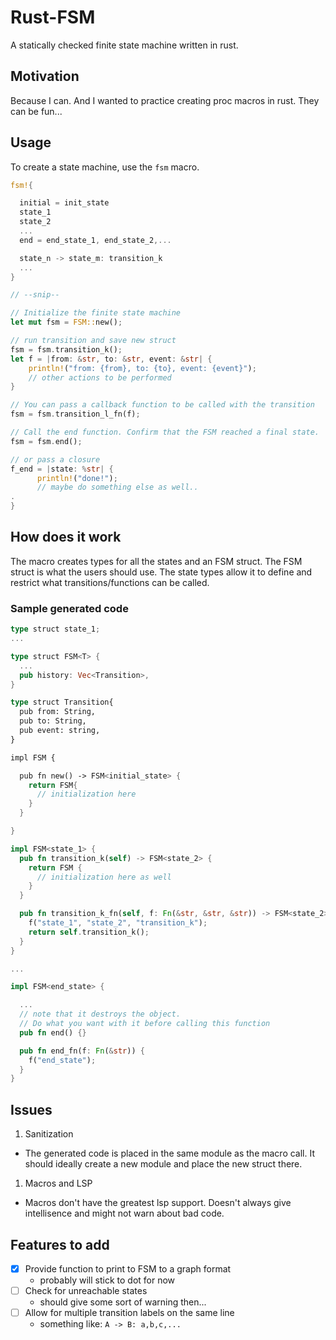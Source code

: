 # Rust-FSM

A statically checked finite state machine written in rust.

## Motivation

Because I can. And I wanted to practice creating proc macros in rust. They can be fun...

## Usage

To create a state machine, use the `fsm` macro.

```rust
fsm!{

  initial = init_state
  state_1
  state_2
  ...
  end = end_state_1, end_state_2,...

  state_n -> state_m: transition_k
  ...
}

// --snip--

// Initialize the finite state machine
let mut fsm = FSM::new();

// run transition and save new struct
fsm = fsm.transition_k();
let f = |from: &str, to: &str, event: &str| {
    println!("from: {from}, to: {to}, event: {event}");
    // other actions to be performed
}

// You can pass a callback function to be called with the transition
fsm = fsm.transition_l_fn(f);

// Call the end function. Confirm that the FSM reached a final state.
fsm = fsm.end();

// or pass a closure
f_end = |state: %str| {
      println!("done!");
      // maybe do something else as well..
.
}

```

## How does it work

The macro creates types for all the states and an FSM struct. The FSM struct is what the users should use. The state types allow it to define and restrict what transitions/functions can be called.

### Sample generated code

```rust
type struct state_1;
...

type struct FSM<T> {
  ...
  pub history: Vec<Transition>,
}

type struct Transition{
  pub from: String,
  pub to: String,
  pub event: string,
}

impl FSM {

  pub fn new() -> FSM<initial_state> {
    return FSM{
      // initialization here
    }
  }

}

impl FSM<state_1> {
  pub fn transition_k(self) -> FSM<state_2> {
    return FSM {
      // initialization here as well
    }
  }

  pub fn transition_k_fn(self, f: Fn(&str, &str, &str)) -> FSM<state_2> {
    f("state_1", "state_2", "transition_k");
    return self.transition_k();
  }
}

...

impl FSM<end_state> {

  ...
  // note that it destroys the object.
  // Do what you want with it before calling this function
  pub fn end() {}

  pub fn end_fn(f: Fn(&str)) {
    f("end_state");
  }
}
```

## Issues

1. Sanitization
 * The generated code is placed in the same module as the macro call. It should ideally create a new module and place the new struct there.
1. Macros and LSP
 * Macros don't have the greatest lsp support. Doesn't always give intellisence and might not warn about bad code.

## Features to add

 * [x] Provide function to print to FSM to a graph format
   * probably will stick to dot for now
 * [ ] Check for unreachable states
   * should give some sort of warning then...
 * [ ] Allow for multiple transition labels on the same line
   * something like: `A -> B: a,b,c,...`
